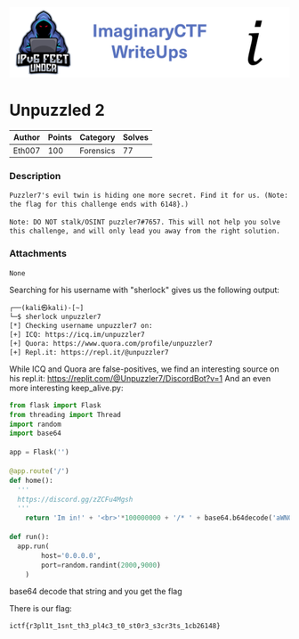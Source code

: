 ![ImaginaryCTF](../../banner.png)

# Unpuzzled 2

|Author|Points|Category|Solves|
|---|---|---|---|
|Eth007|100|Forensics|77|

### Description

```
Puzzler7's evil twin is hiding one more secret. Find it for us. (Note: the flag for this challenge ends with 6148}.)

Note: DO NOT stalk/OSINT puzzler7#7657. This will not help you solve this challenge, and will only lead you away from the right solution.
```

### Attachments

```
None
```
Searching for his username with "sherlock" gives us the following output:

```
┌──(kali㉿kali)-[~]
└─$ sherlock unpuzzler7                
[*] Checking username unpuzzler7 on:
[+] ICQ: https://icq.im/unpuzzler7
[+] Quora: https://www.quora.com/profile/unpuzzler7
[+] Repl.it: https://repl.it/@unpuzzler7
```
While ICQ and Quora are false-positives, we find an interesting source on his repl.it:
https://replit.com/@Unpuzzler7/DiscordBot?v=1
And an even more interesting keep_alive.py:
```py
from flask import Flask
from threading import Thread
import random
import base64

app = Flask('')

@app.route('/')
def home():
  '''
  https://discord.gg/zZCFu4Mgsh
  '''
	return 'Im in!' + '<br>'*100000000 + '/* ' + base64.b64decode('aWN0ZntyM3BsMXRfMXNudF90aDNfcGw0YzNfdDBfc3QwcjNfczNjcjN0c18xY2IyNjE0OH0=').decode() + ' */'

def run():
  app.run(
		host='0.0.0.0',
		port=random.randint(2000,9000)
	)
```
base64 decode that string and you get the flag


There is our flag:
```
ictf{r3pl1t_1snt_th3_pl4c3_t0_st0r3_s3cr3ts_1cb26148}
```